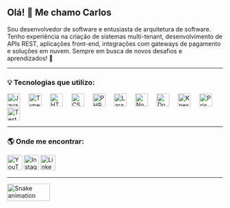 ## Olá! 👋 Me chamo Carlos

Sou desenvolvedor de software e entusiasta de arquitetura de software. Tenho experiência na criação de sistemas multi-tenant, desenvolvimento de APIs REST, aplicações front-end, integrações com gateways de pagamento e soluções em nuvem. Sempre em busca de novos desafios e aprendizados! 🚀

---

### 💡 Tecnologias que utilizo:

<div align="left">
  <img src="https://cdn.jsdelivr.net/gh/devicons/devicon/icons/javascript/javascript-original.svg" height="30" alt="JavaScript" />
  <img width="12" />
  <img src="https://cdn.jsdelivr.net/gh/devicons/devicon/icons/typescript/typescript-original.svg" height="30" alt="TypeScript" />
  <img width="12" />
  <img src="https://cdn.jsdelivr.net/gh/devicons/devicon/icons/html5/html5-original.svg" height="30" alt="HTML5" />
  <img width="12" />
  <img src="https://cdn.jsdelivr.net/gh/devicons/devicon/icons/css3/css3-original.svg" height="30" alt="CSS3" />
  <img width="12" />
  <img src="https://cdn.jsdelivr.net/gh/devicons/devicon/icons/php/php-original.svg" height="30" alt="PHP" />
  <img width="12" />
  <img src="https://cdn.jsdelivr.net/gh/devicons/devicon/icons/laravel/laravel-original.svg" height="30" alt="Laravel" />
  <img width="12" />
  <img src="https://cdn.jsdelivr.net/gh/devicons/devicon/icons/nodejs/nodejs-original.svg" height="30" alt="Node.js" />
  <img width="12" />
  <img src="https://cdn.jsdelivr.net/gh/devicons/devicon/icons/docker/docker-original.svg" height="30" alt="Docker" />
  <img width="12" />
  <img src="https://knexjs.org/knex-logo.png" height="30" alt="Knex.js" />
  <img width="12" />
  <img src="https://media2.dev.to/dynamic/image/width=320,height=320,fit=cover,gravity=auto,format=auto/https%3A%2F%2Fdev-to-uploads.s3.amazonaws.com%2Fuploads%2Forganization%2Fprofile_image%2F1608%2F0f93b179-76bf-4ee7-a838-e8222fbef062.png" height="30" alt="Prisma" />
  <img width="12" />
  <img src="https://vitest.dev/logo-shadow.svg" height="30" alt="Testes (Vitest/Jest)" />
</div>

---

### 🌎 Onde me encontrar:

<div align="left">
  <a href="https://www.youtube.com/@carlosviana-tech"><img src="https://img.shields.io/static/v1?message=Youtube&logo=youtube&label=&color=FF0000&logoColor=white&labelColor=&style=for-the-badge" height="35" alt="YouTube" /></a>
  <a href="https://www.instagram.com/carlosviana.tech/"><img src="https://img.shields.io/static/v1?message=Instagram&logo=instagram&label=&color=E4405F&logoColor=white&labelColor=&style=for-the-badge" height="35" alt="Instagram" /></a>
  <a href="https://www.linkedin.com/in/carlos-viana-563999293/"><img src="https://img.shields.io/static/v1?message=LinkedIn&logo=linkedin&label=&color=0077B5&logoColor=white&labelColor=&style=for-the-badge" height="35" alt="LinkedIn" /></a>
</div>

---

<img src="https://media3.giphy.com/media/v1.Y2lkPTc5MGI3NjExcWJxbXZwbHBkMTB0MWJsem1wMnBidmlldm5yYzRweTlrNjg3dDdycCZlcD12MV9pbnRlcm5hbF9naWZfYnlfaWQmY3Q9Zw/go3pCPP4899Jd3xb4p/giphy.gif" alt="Snake animation" width="100" height="40" />

